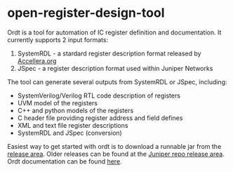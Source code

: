 # open-register-design-tool

Ordt is a tool for automation of IC register definition and documentation.  It currently supports 2 input formats:
  1. SystemRDL - a stardard register description format released by [Accellera.org](http://accellera.org/activities/working-groups/systemrdl)
  2. JSpec - a register description format used within Juniper Networks

The tool can generate several outputs from SystemRDL or JSpec, including:
  - SystemVerilog/Verilog RTL code description of registers
  - UVM model of the registers
  - C++ and python models of the registers
  - C header file providing register address and field defines
  - XML and text file register descriptions
  - SystemRDL and JSpec (conversion)

Easiest way to get started with ordt is to download a runnable jar from the [release area](https://github.com/sdnellen/open-register-design-tool/releases).  Older releases can be found at the [Juniper repo release area](https://github.com/Juniper/open-register-design-tool/releases).
Ordt documentation can be found [here](https://github.com/sdnellen/open-register-design-tool/wiki).
